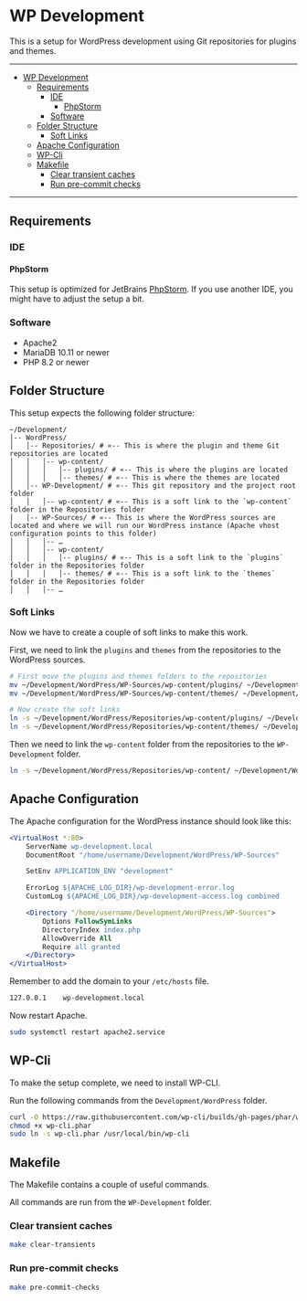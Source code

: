# WP Development<a name="wp-development"></a>

This is a setup for WordPress development using Git repositories for plugins and themes.

______________________________________________________________________

<!-- mdformat-toc start --slug=github --maxlevel=6 --minlevel=1 -->

- [WP Development](#wp-development)
  - [Requirements](#requirements)
    - [IDE](#ide)
      - [PhpStorm](#phpstorm)
    - [Software](#software)
  - [Folder Structure](#folder-structure)
    - [Soft Links](#soft-links)
  - [Apache Configuration](#apache-configuration)
  - [WP-Cli](#wp-cli)
  - [Makefile](#makefile)
    - [Clear transient caches](#clear-transient-caches)
    - [Run pre-commit checks](#run-pre-commit-checks)

<!-- mdformat-toc end -->

______________________________________________________________________

## Requirements<a name="requirements"></a>

### IDE<a name="ide"></a>

#### PhpStorm<a name="phpstorm"></a>

This setup is optimized for JetBrains [PhpStorm](https://www.jetbrains.com/phpstorm/).
If you use another IDE, you might have to adjust the setup a bit.

### Software<a name="software"></a>

- Apache2
- MariaDB 10.11 or newer
- PHP 8.2 or newer

## Folder Structure<a name="folder-structure"></a>

This setup expects the following folder structure:

```
~/Development/
│-- WordPress/
│   │-- Repositories/ # «-- This is where the plugin and theme Git repositories are located
│   │   │-- wp-content/
│   │   │   │-- plugins/ # «-- This is where the plugins are located
│   │   │   │-- themes/ # «-- This is where the themes are located
│   │-- WP-Development/ # «-- This git repository and the project root folder
│   │   │-- wp-content/ # «-- This is a soft link to the `wp-content` folder in the Repositories folder
│   │-- WP-Sources/ # «-- This is where the WordPress sources are located and where we will run our WordPress instance (Apache vhost configuration points to this folder)
│   │   │-- …
│   │   │-- wp-content/
│   │   │   │-- plugins/ # «-- This is a soft link to the `plugins` folder in the Repositories folder
│   │   │   │-- themes/ # «-- This is a soft link to the `themes` folder in the Repositories folder
│   │   │-- …
```

### Soft Links<a name="soft-links"></a>

Now we have to create a couple of soft links to make this work.

First, we need to link the `plugins` and `themes` from the repositories to the
WordPress sources.

```bash
# First move the plugins and themes folders to the repositories
mv ~/Development/WordPress/WP-Sources/wp-content/plugins/ ~/Development/WordPress/Repositories/wp-content/
mv ~/Development/WordPress/WP-Sources/wp-content/themes/ ~/Development/WordPress/Repositories/wp-content/

# Now create the soft links
ln -s ~/Development/WordPress/Repositories/wp-content/plugins/ ~/Development/WordPress/WP-Sources/wp-content/plugins
ln -s ~/Development/WordPress/Repositories/wp-content/themes/ ~/Development/WordPress/WP-Sources/wp-content/themes
```

Then we need to link the `wp-content` folder from the repositories to
the `WP-Development` folder.

```bash
ln -s ~/Development/WordPress/Repositories/wp-content/ ~/Development/WordPress/WP-Development/wp-content
```

## Apache Configuration<a name="apache-configuration"></a>

The Apache configuration for the WordPress instance should look like this:

```apache
<VirtualHost *:80>
    ServerName wp-development.local
    DocumentRoot "/home/username/Development/WordPress/WP-Sources"

    SetEnv APPLICATION_ENV "development"

    ErrorLog ${APACHE_LOG_DIR}/wp-development-error.log
    CustomLog ${APACHE_LOG_DIR}/wp-development-access.log combined

    <Directory "/home/username/Development/WordPress/WP-Sources">
        Options FollowSymLinks
        DirectoryIndex index.php
        AllowOverride All
        Require all granted
    </Directory>
</VirtualHost>
```

Remember to add the domain to your `/etc/hosts` file.

```bash
127.0.0.1    wp-development.local
```

Now restart Apache.

```bash
sudo systemctl restart apache2.service
```

## WP-Cli<a name="wp-cli"></a>

To make the setup complete, we need to install WP-CLI.

Run the following commands from the `Development/WordPress` folder.

```bash
curl -O https://raw.githubusercontent.com/wp-cli/builds/gh-pages/phar/wp-cli.phar
chmod +x wp-cli.phar
sudo ln -s wp-cli.phar /usr/local/bin/wp-cli
```

## Makefile<a name="makefile"></a>

The Makefile contains a couple of useful commands.

All commands are run from the `WP-Development` folder.

### Clear transient caches<a name="clear-transient-caches"></a>

```bash
make clear-transients
```

### Run pre-commit checks<a name="run-pre-commit-checks"></a>

```bash
make pre-commit-checks
```
